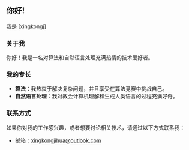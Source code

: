 ## 你好!

我是 [xingkongj]

### 关于我

你好！我是一名对算法和自然语言处理充满热情的技术爱好者。

### 我的专长

- **算法**：我热衷于解决复杂问题，并且享受在算法竞赛中挑战自己。
- **自然语言处理**：我对教会计算机理解和生成人类语言的过程充满好奇。

### 联系方式

如果你对我的工作感兴趣，或者想要讨论相关技术，请通过以下方式联系我：
- 邮箱：xingkongjihua@outlook.com
